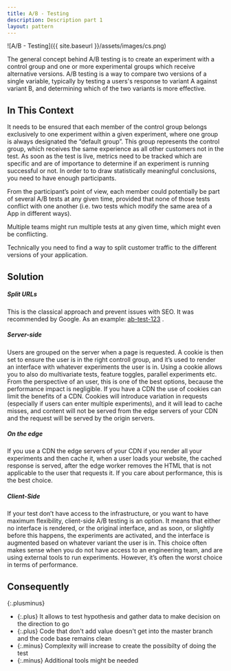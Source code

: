 ```yaml
---
title: A/B - Testing
description: Description part 1
layout: pattern
---
```

![A/B - Testing]({{ site.baseurl }}/assets/images/cs.png)

The general concept behind A/B testing is to create an experiment with a control group and one or more experimental groups which receive alternative versions.
A/B testing is a way to compare two versions of a single variable, typically by testing a users's response to variant A against variant B, and determining which of the two variants is more effective.

## In This Context

It needs to be ensured that each member of the control group belongs exclusively to one experiment within a given experiment, where one group is always designated the “default group”. This group represents the control group, which receives the same experience as all other customers not in the test. As soon as the test is live, metrics need to be tracked which are specific and are of importance to determine if an experiment is running successful or not. In order to to draw statistically meaningful conclusions, you need to have enough participants. 

From the participant’s point of view, each member could potentially be part of several A/B tests at any given time, provided that none of those tests conflict with one another (i.e. two tests which modify the same area of a App in different ways).

Multiple teams might run multiple tests at any given time, which might even be conflicting.

Technically you need to find a way to split customer traffic to the different versions of your application.

## Solution

##### Split URLs

This is the classical approach and prevent issues with SEO. It was recommended by Google. As an example: [ab-test-123](https://cn-patterns/ab-test-123/a) .

##### Server-side

Users are grouped on the server when a page is requested. A cookie is then set to ensure the user is in the right controll group, and it’s used to render an interface with whatever experiments the user is in. Using a cookie allows you to also do multivariate tests, feature toggles, parallel experiments etc. 
From the perspective of an user, this is one of the best options, because the performance impact is negligible. If you have a CDN the use of cookies can limit the benefits of a CDN. Cookies will introduce variation in requests (especially if users can enter multiple experiments), and it will lead to cache misses, and content will not be served from the edge servers of your CDN and the request will be served by the origin servers.

##### On the edge

If you use a CDN the edge servers of your CDN if you render all your experiments and then cache it, when a user loads your website, the cached response is served, after the edge worker removes the HTML that is not applicable to the user that requests it. If you care about performance, this is the best choice.

##### Client-Side

If your test don’t have access to the infrastructure, or you want to have maximum flexibility, client-side A/B testing is an option. It means that either no interface is rendered, or the original interface, and as soon, or slightly before this happens, the experiments are activated, and the interface is augmented based on whatever variant the user is in. This choice often makes sense when you do not have access to an engineering team, and are using external tools to run experiments. However, it’s often the worst choice in terms of performance. 

## Consequently

{:.plusminus}
- {:.plus} It allows to test hypothesis and gather data to make decision on the direction to go
- {:.plus} Code that don't add value doesn't get into the master branch and the code base remains clean
- {:.minus} Complexity will increase to create the possibilty of doing the test
- {:.minus} Additional tools might be needed
